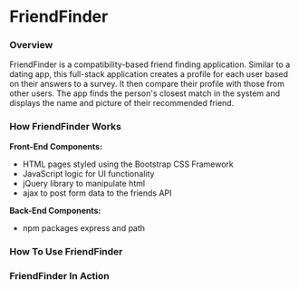 # FriendFinder
### Overview
FriendFinder is a compatibility-based friend finding application. Similar to a dating app, this full-stack application creates a profile for each user based on their answers to a survey. It then compare their profile with those from other users. The app finds the person's closest match in the system and displays the name and picture of their recommended friend.
### How FriendFinder Works
**Front-End Components:**
* HTML pages styled using the Bootstrap CSS Framework
* JavaScript logic for UI functionality
* jQuery library to manipulate html
* ajax to post form data to the friends API

**Back-End Components:**
* npm packages express and path

### How To Use FriendFinder
### FriendFinder In Action
